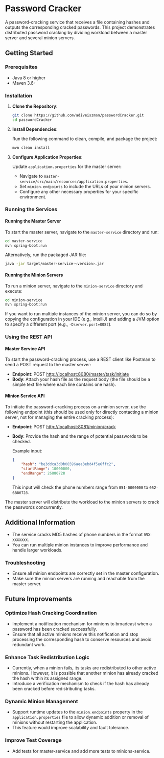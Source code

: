 # Password Cracker

A password-cracking service that receives a file containing hashes and outputs the corresponding cracked passwords. This project demonstrates distributed password cracking by dividing workload between a master server and several minion servers.

## Getting Started

### Prerequisites

- Java 8 or higher
- Maven 3.6+

### Installation

1. **Clone the Repository**:

   ```sh
   git clone https://github.com/adiveiszman/passwordCracker.git
   cd passwordCracker
   ```

2. **Install Dependencies**:

   Run the following command to clean, compile, and package the project:

   ```sh
   mvn clean install
   ```

3. **Configure Application Properties**:

   Update `application.properties` for the master server:

   - Navigate to `master-service/src/main/resources/application.properties`.
   - Set `minion.endpoints` to include the URLs of your minion servers.
   - Configure any other necessary properties for your specific environment.

### Running the Services

#### Running the Master Server

To start the master server, navigate to the `master-service` directory and run:

```sh
cd master-service
mvn spring-boot:run
```

Alternatively, run the packaged JAR file:

```sh
java -jar target/master-service-<version>.jar
```

#### Running the Minion Servers

To run a minion server, navigate to the `minion-service` directory and execute:

```sh
cd minion-service
mvn spring-boot:run
```

If you want to run multiple instances of the minion server, you can do so by copying the configuration in your IDE (e.g., IntelliJ) and adding a JVM option to specify a different port (e.g., `-Dserver.port=8082`).

### Using the REST API

#### Master Service API

To start the password-cracking process, use a REST client like Postman to send a POST request to the master server:

- **Endpoint**: POST [http://localhost:8080/master/task/initiate](http://localhost:8080/master/task/initiate)
- **Body**: Attach your hash file as the request body (the file should be a simple text file where each line contains one hash).

#### Minion Service API

To initiate the password-cracking process on a minion server, use the following endpoint (this should be used only for directly contacting a minion server, not for managing the entire cracking process):

- **Endpoint**: POST [http://localhost:8081/minion/crack](http://localhost:8081/minions/crack)
- **Body**: Provide the hash and the range of potential passwords to be checked.

  Example input:
  ```json
  {
      "hash": "be3ddca3d0b06596aea3ebd4f5e6ffc2",
      "startRange": 10000000,
      "endRange": 26880728
  }
  ```
  
  This input will check the phone numbers range from `051-0000000` to `052-6880728`.

The master server will distribute the workload to the minion servers to crack the passwords concurrently.

## Additional Information

- The service cracks MD5 hashes of phone numbers in the format `05X-XXXXXXX`.
- You can run multiple minion instances to improve performance and handle larger workloads.

### Troubleshooting

- Ensure all minion endpoints are correctly set in the master configuration.
- Make sure the minion servers are running and reachable from the master server.

## Future Improvements

### Optimize Hash Cracking Coordination

- Implement a notification mechanism for minions to broadcast when a password has been cracked successfully.
- Ensure that all active minions receive this notification and stop processing the corresponding hash to conserve resources and avoid redundant work.

### Enhance Task Redistribution Logic

- Currently, when a minion fails, its tasks are redistributed to other active minions. However, it is possible that another minion has already cracked the hash within its assigned range.
- Introduce a verification mechanism to check if the hash has already been cracked before redistributing tasks.

### Dynamic Minion Management

- Support runtime updates to the `minion.endpoints` property in the `application.properties` file to allow dynamic addition or removal of minions without restarting the application.
- This feature would improve scalability and fault tolerance.

### Improve Test Coverage

- Add tests for master-service and add more tests to minions-service.


  
